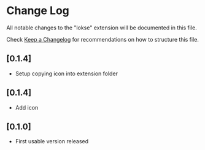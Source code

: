# Change Log

All notable changes to the "lokse" extension will be documented in this file.

Check [Keep a Changelog](http://keepachangelog.com/) for recommendations on how to structure this file.

## [0.1.4]

- Setup copying icon into extension folder

## [0.1.4]

- Add icon

## [0.1.0]

- First usable version released
